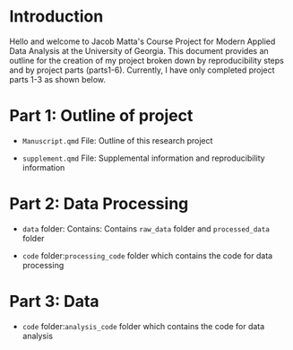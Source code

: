 # Introduction

Hello and welcome to Jacob Matta's Course Project for Modern Applied Data Analysis at the University of Georgia. This document provides an outline for the creation of my project broken down by reproducibility steps and by project parts (parts1-6). Currently, I have only completed project parts 1-3 as shown below.

# Part 1: Outline of project
-   `Manuscript.qmd` File: Outline of this research project 

-   `supplement.qmd` File: Supplemental information and reproducibility information

# Part 2: Data Processing
-   `data` folder: Contains: Contains `raw_data` folder and `processed_data` folder

-   `code` folder:`processing_code` folder which contains the code for data processing 

# Part 3: Data 

-   `code` folder:`analysis_code` folder which contains the code for data analysis  
